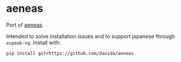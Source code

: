 # aeneas

Port of [aeneas](https://github.com/readbeyond/aeneas).

Intended to solve installation issues and to support japanese through `espeak-ng`. Install with:

```
pip install git+https://github.com/daxida/aeneas
```

